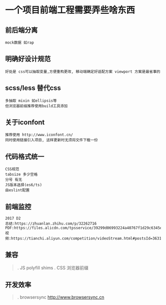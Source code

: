 # 一个项目前端工程需要弄些啥东西


## 前后端分离
```
mock数据 如rap
```
## 明确好设计规范
```
好处是 css可以抽取变量,方便重构更改, 移动端确定好适配方案 viewport 方案是最省事的
```
## scss/less 替代css
```
多抽取 mixin 如ellipsis等
但浏览器前缀推荐使用build工具添加
```
## 关于iconfont 
```
推荐使用 http://www.iconfont.cn/
同时使用链接引入项目, 这样更新时无须将文件下载一份
```
## 代码格式统一
```
CSS规范
tabsize 多少空格
分号 有无
JS版本选择(es6/ts)
由eslint配置
```

## 前端监控
```
2017 D2 
总结:https://zhuanlan.zhihu.com/p/32262716
PDF:https://files.alicdn.com/tpsservice/39299d06993224a40767f1d29c6345e7.pdf
视频:https://tianchi.aliyun.com/competition/videoStream.html#postsId=3631
```

## 兼容
>. JS polyfill shims
>. CSS 浏览器前缀

## 开发效率
>. browsersync http://www.browsersync.cn
